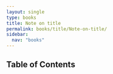 ```yaml
---
layout: single
type: books
title: Note on title
permalink: books/title/Note-on-title/
sidebar:
  nav: "books"
---
```


## Table of Contents